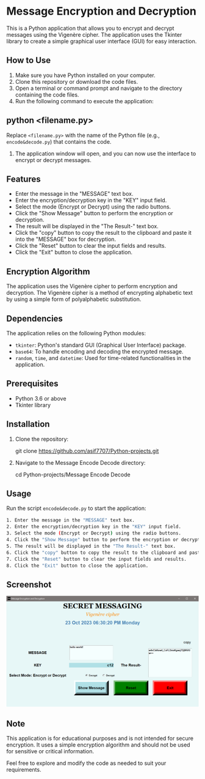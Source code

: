 # Message Encryption and Decryption

This is a Python application that allows you to encrypt and decrypt messages using the Vigenère cipher. The application uses the Tkinter library to create a simple graphical user interface (GUI) for easy interaction.

## How to Use

1. Make sure you have Python installed on your computer.
2. Clone this repository or download the code files.
3. Open a terminal or command prompt and navigate to the directory containing the code files.
4. Run the following command to execute the application:

## python <filename.py>

Replace `<filename.py>` with the name of the Python file (e.g., `encode&decode.py`) that contains the code.

1. The application window will open, and you can now use the interface to encrypt or decrypt messages.

## Features

- Enter the message in the "MESSAGE" text box.
- Enter the encryption/decryption key in the "KEY" input field.
- Select the mode (Encrypt or Decrypt) using the radio buttons.
- Click the "Show Message" button to perform the encryption or decryption.
- The result will be displayed in the "The Result-" text box.
- Click the "copy" button to copy the result to the clipboard and paste it into the "MESSAGE" box for decryption.
- Click the "Reset" button to clear the input fields and results.
- Click the "Exit" button to close the application.

## Encryption Algorithm

The application uses the Vigenère cipher to perform encryption and decryption. The Vigenère cipher is a method of encrypting alphabetic text by using a simple form of polyalphabetic substitution.

## Dependencies

The application relies on the following Python modules:

- `tkinter`: Python's standard GUI (Graphical User Interface) package.
- `base64`: To handle encoding and decoding the encrypted message.
- `random`, `time`, and `datetime`: Used for time-related functionalities in the application.

## Prerequisites

- Python 3.6 or above
- Tkinter library

## Installation

1. Clone the repository:

    git clone https://github.com/asif7707/Python-projects.git

2. Navigate to the Message Encode Decode directory:

    cd Python-projects/Message Encode Decode

## Usage

Run the script `encode&decode.py` to start the application:

```bash
1. Enter the message in the "MESSAGE" text box.
2. Enter the encryption/decryption key in the "KEY" input field.
3. Select the mode (Encrypt or Decrypt) using the radio buttons.
4. Click the "Show Message" button to perform the encryption or decryption.
5. The result will be displayed in the "The Result-" text box.
6. Click the "copy" button to copy the result to the clipboard and paste it into the "MESSAGE" box for decryption.
7. Click the "Reset" button to clear the input fields and results.
8. Click the "Exit" button to close the application.
```

## Screenshot

![Image Viewer](pic/screenshot.png)


## Note

This application is for educational purposes and is not intended for secure encryption. It uses a simple encryption algorithm and should not be used for sensitive or critical information.

Feel free to explore and modify the code as needed to suit your requirements.
